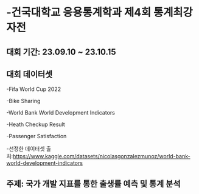 # -건국대학교 응용통계학과 제4회 통계최강자전

## 대회 기간: 23.09.10 ~ 23.10.15
## 대회 데이터셋
-Fifa World Cup 2022

-Bike Sharing

-World Bank World Development Indicators

-Heath Checkup Result

-Passenger Satisfaction

-선정한 데이터셋 출처:<https://www.kaggle.com/datasets/nicolasgonzalezmunoz/world-bank-world-development-indicators>

## 주제: 국가 개발 지표를 통한 출생률 예측 및 통계 분석


